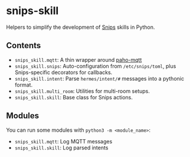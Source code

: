 # snips-skill

Helpers to simplify the development of [Snips](https://snips.ai) skills in Python.

## Contents
 - `snips_skill.mqtt`: A thin wrapper around [paho-mqtt](https://www.eclipse.org/paho/clients/python/docs/)
 - `snips_skill.snips`: Auto-configuration from `/etc/snips/toml`, plus Snips-specific decorators for callbacks.
 - `snips_skill.intent`: Parse `hermes/intent/#` messages into a pythonic format.
 - `snips_skill.multi_room`: Utilities for multi-room setups.
 - `snips_skill.skill`: Base class for Snips actions.

## Modules

You can run some modules with `python3 -m <module_name>`:

 - `snips_skill.mqtt`: Log MQTT messages 
 - `snips_skill.skill`: Log parsed intents